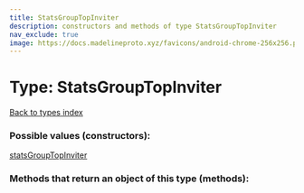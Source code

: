 ```yaml
---
title: StatsGroupTopInviter
description: constructors and methods of type StatsGroupTopInviter
nav_exclude: true
image: https://docs.madelineproto.xyz/favicons/android-chrome-256x256.png
---
```

# Type: StatsGroupTopInviter
[Back to types index](index.html)



### Possible values (constructors):

[statsGroupTopInviter](/API_docs/constructors/statsGroupTopInviter.html)  



### Methods that return an object of this type (methods):



